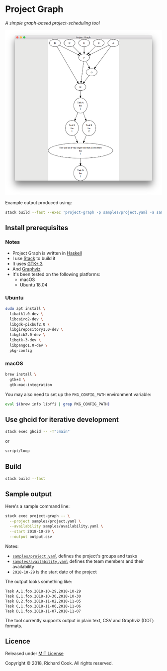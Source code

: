 # Project Graph

_A simple graph-based project-scheduling tool_

![Project Graph running on macOS](/docs/macos.png)

Example output produced using:

```bash
stack build --fast --exec 'project-graph -p samples/project.yaml -a samples/availability.yaml -s 2018-11-02'
```

## Install prerequisites

### Notes

* Project Graph is written in [Haskell][haskell-dot-org]
* I use [Stack][haskell-stack] to build it
* It uses [GTK+ 3][gtk3]
* And [Graphviz][graphviz]
* It's been tested on the following platforms:
  * macOS
  * Ubuntu 18.04

### Ubuntu

```bash
sudo apt install \
  libatk1.0-dev \
  libcairo2-dev \
  libgdk-pixbuf2.0 \
  libgirepository1.0-dev \
  libglib2.0-dev \
  libgtk-3-dev \
  libpango1.0-dev \
  pkg-config
```

### macOS

```bash
brew install \
  gtk+3 \
  gtk-mac-integration
```

You may also need to set up the `PKG_CONFIG_PATH` environment variable:

```bash
eval $(brew info libffi | grep PKG_CONFIG_PATH)
```

## Use ghcid for iterative development

```bash
stack exec ghcid -- -T":main"
```

or

```bash
script/loop
```

## Build

```bash
stack build --fast
```

## Sample output

Here's a sample command line:

```bash
stack exec project-graph -- \
  --project samples/project.yaml \
  --availability samples/availability.yaml \
  --start 2018-10-29 \
  --output output.csv
```

Notes:

* [`samples/project.yaml`][project-yaml] defines the project's groups and tasks
* [`samples/availability.yaml`][availability-yaml] defines the team members and their availability
* `2018-10-29` is the start date of the project

The output looks something like:

```csv
Task A,1,foo,2018-10-29,2018-10-29
Task E,1,foo,2018-10-30,2018-10-30
Task B,2,foo,2018-11-02,2018-11-05
Task C,1,foo,2018-11-06,2018-11-06
Task D,1,foo,2018-11-07,2018-11-07
```

The tool currently supports output in plain text, CSV and Graphviz (DOT) formats.

## Licence

Released under [MIT License][licence]

Copyright &copy; 2018, Richard Cook. All rights reserved.

[availability-yaml]: samples/availability.yaml
[graphviz]: https://www.graphviz.org/
[gtk3]: https://developer.gnome.org/gtk3/stable/
[haskell-dot-org]: https://www.haskell.org/
[haskell-stack]: https://haskellstack.org/
[licence]: LICENSE
[project-yaml]: samples/project.yaml
